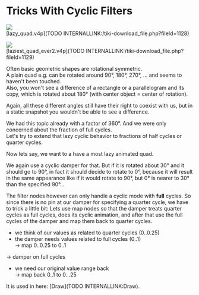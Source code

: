 # Tricks With Cyclic Filters

![](~/img/lazy_quad_2007.04.2017.47.19.jpg "")  
[lazy_quad.v4p](TODO INTERNALLINK:/tiki-download_file.php?fileId=1128)  

![](~/img/laziest_quad_ever2_2007.04.2018.10.28.jpg "")  
[laziest_quad_ever2.v4p](TODO INTERNALLINK:/tiki-download_file.php?fileId=1129)  

Often basic geometric shapes are rotational symmetric.  
A plain quad e.g. can be rotated around 90°, 180°, 270°, ... and seems to haven't been touched.  
Also, you won't see a difference of a rectangle or a parallelogram and its copy, which is rotated about 180° (with center object = center of rotation).  

Again, all these different angles still have their right to coexist with us, but in a static snapshot you wouldn't be able to see a difference.  

We had this topic already with a factor of 360°. And we were only concerned about the fraction of full cycles.  
Let's try to extend that lazy cyclic behavior to fractions of half cycles or quarter cycles.  

Now lets say, we want to a have a most lazy animated quad.   

We again use a cyclic damper for that. But if it is rotated about 30° and it should go to 90°, in fact it should decide to rotate to 0°, because it will result in the same appearance like if it would rotate to 90°, but 0° is nearer to 30° than the specified 90°...  

The filter nodes however can only handle a cyclic mode with **full** cycles. So since there is no pin at our damper for specifying a quarter cycle, we have to trick a little bit: Lets use map nodes so that the damper treats quarter cycles as full cycles, does its cyclic animation, and after that use the full cycles of the damper and map them back to quarter cycles.  

* we think of our values as related to quarter cycles (0..0.25)  
* the damper needs values related to full cycles (0..1)  
 -> map 0..0.25 to 0..1

 -> damper on full cycles

* we need our original value range back  
 -> map back 0..1 to 0...25

It is used in here: [Draw](TODO INTERNALLINK:Draw).  


